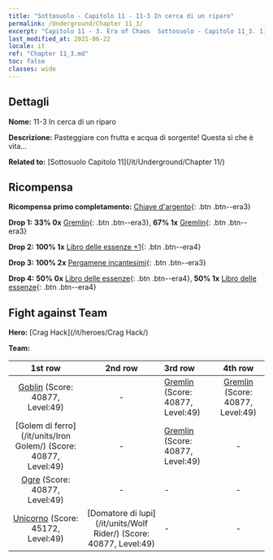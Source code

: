```yaml
---
title: "Sottosuolo - Capitolo 11 - 11-3 In cerca di un riparo"
permalink: /Underground/Chapter 11_3/
excerpt: "Capitolo 11 - 3. Era of Chaos  Sottosuolo - Capitolo 11_3. 11-3 In cerca di un riparo"
last_modified_at: 2021-06-22
locale: it
ref: "Chapter 11_3.md"
toc: false
classes: wide
---
```


## Dettagli

 **Nome:** 11-3 In cerca di un riparo

 **Descrizione:** Pasteggiare con frutta e acqua di sorgente! Questa sì che è vita...

 **Related to:** [Sottosuolo Capitolo 11](/it/Underground/Chapter 11/)

## Ricompensa

 **Ricompensa primo completamento:** [Chiave d'argento](/ItemsIT/con_693/){: .btn .btn--era3}

 **Drop 1:** **33% 0x** [Gremlin](/ItemsIT/unt_235/){: .btn .btn--era3}, **67% 1x** [Gremlin](/ItemsIT/unt_235/){: .btn .btn--era3}

 **Drop 2:** **100% 1x** [Libro delle essenze +1](/ItemsIT/mat_46/){: .btn .btn--era4}

 **Drop 3:** **100% 2x** [Pergamene incantesimi](/ItemsIT/con_694/){: .btn .btn--era3}

 **Drop 4:** **50% 0x** [Libro delle essenze](/ItemsIT/mat_39/){: .btn .btn--era4}, **50% 1x** [Libro delle essenze](/ItemsIT/mat_39/){: .btn .btn--era4}


## Fight against Team
 **Hero:** [Crag Hack](/it/heroes/Crag Hack/)

 **Team:**


  | 1st row | 2nd row | 3rd row | 4th row |
  |:----:|:----:|:----|:----:|
  | [Goblin](/it/units/Goblin/) (Score: 40877, Level:49)  | - | [Gremlin](/it/units/Gremlin/) (Score: 40877, Level:49)  | [Gremlin](/it/units/Gremlin/) (Score: 40877, Level:49)  |
  | [Golem di ferro](/it/units/Iron Golem/) (Score: 40877, Level:49)  | - | [Gremlin](/it/units/Gremlin/) (Score: 40877, Level:49)  | - |
  | [Ogre](/it/units/Ogre/) (Score: 40877, Level:49)  | - | - | - |
  | [Unicorno](/it/units/Unicorn/) (Score: 45172, Level:49)  | [Domatore di lupi](/it/units/Wolf Rider/) (Score: 40877, Level:49)  | - | - |


